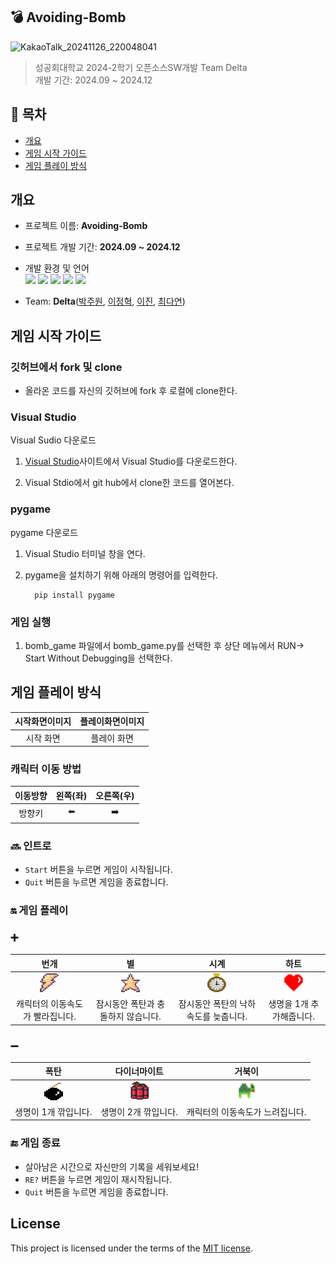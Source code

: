 ## 💣 Avoiding-Bomb 

![KakaoTalk_20241126_220048041](https://github.com/user-attachments/assets/d9365a32-0328-4359-bdea-768845334c91)

> 성공회대학교 2024-2학기 오픈소스SW개발 Team Delta  
> 개발 기간: 2024.09 ~ 2024.12 

## 📑 목차
- [개요](#개요)
- [게임 시작 가이드](#게임-시작-가이드)
- [게임 플레이 방식](#게임-플레이-방식)

## 개요
- 프로젝트 이름: **Avoiding-Bomb**
- 프로젝트 개발 기간: **2024.09 ~ 2024.12**
- 개발 환경 및 언어  
<img src="https://img.shields.io/badge/VISUAL STUDIO CODE-007ACC?style=for-the-badge&logo=Visual Studio Code&logoColor=white"/>  <img src="https://img.shields.io/badge/git-F05032?style=for-the-badge&logo=git&logoColor=white">  <img src="https://img.shields.io/badge/github-181717?style=for-the-badge&logo=github&logoColor=white">  <img src="https://img.shields.io/badge/Pygame-339933?style=for-the-badge&logo=pygame&logoColor=white">  <img src="https://img.shields.io/badge/python-3776AB?style=for-the-badge&logo=python&logoColor=yellow">   

- Team: **Delta**([박주원](https://github.com/juwon02), [이정혁](https://github.com/likevanilla), [이진](https://github.com/jine531), [최다연](https://github.com/choi-day))



  
## 게임 시작 가이드

### 깃허브에서 fork 및 clone
+ 올라온 코드를 자신의 깃허브에 fork 후 로컬에 clone한다.


### Visual Studio

Visual Sudio 다운로드
  
  
1. [Visual Studio](https://visualstudio.microsoft.com/ko/)사이트에서 Visual Studio를 다운로드한다.


2. Visual Stdio에서 git hub에서 clone한 코드를 열어본다.

### pygame

pygame 다운로드

1. Visual Studio 터미널 창을 연다.


2. pygame을 설치하기 위해 아래의 명령어를 입력한다.

         pip install pygame

### 게임 실행

1. bomb_game 파일에서 bomb_game.py를 선택한 후 상단 메뉴에서 RUN-> Start Without Debugging을 선택한다.

## 게임 플레이 방식

|시작화면이미지|플레이화면이미지|
|:---:|:---:|
|시작 화면|플레이 화면|

### 캐릭터 이동 방법

|이동방향|왼쪽(좌)|오른쪽(우)|
|:---:|:---:|:---:|
|방향키|⬅️|➡️|

### 🔜 인트로 

- `Start` 버튼을 누르면 게임이 시작됩니다.   
- `Quit` 버튼을 누르면 게임을 종료합니다.

### 🔛 게임 플레이 

### ➕
|번개|별|시계|하트|
|:---:|:---:|:---:|:---:|
|<img src="bomb_game/img/fast.png" width="30" height="30">|<img src="bomb_game/img/star.png" width="30" height="30">|<img src="bomb_game/img/Clock.png" width="30" height="30">|<img src="bomb_game/img/heart.png" width="30" height="30">|
|캐릭터의 이동속도가 빨라집니다.|잠시동안 폭탄과 충돌하지 않습니다.|잠시동안 폭탄의 낙하 속도를 늦춥니다.|생명을 1개 추가해줍니다.|

### ➖
|폭탄|다이너마이트|거북이|
|:---:|:---:|:---:|
|<img src="bomb_game/img/bomb.png" width="30" height="30">|<img src="bomb_game/img/damage_bomb.png" width="30" height="30">|<img src="bomb_game/img/slow_bomb.png" width="30" height="30">|
|생명이 1개 깎입니다.|생명이 2개 깎입니다.|캐릭터의 이동속도가 느려집니다.|

### 🔚 게임 종료 

- 살아남은 시간으로 자신만의 기록을 세워보세요!   
- `RE?` 버튼을 누르면 게임이 재시작됩니다.   
- `Quit`  버튼을 누르면 게임을 종료합니다.


## License

This project is licensed under the terms of the [MIT license](./LICENSE).
